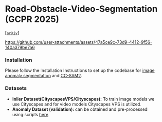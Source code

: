 # Road-Obstacle-Video-Segmentation (GCPR 2025)

[[`arXiv`](https://arxiv.org/pdf/2509.13181)]

https://github.com/user-attachments/assets/47a5ce9c-73d9-4412-9f56-140a379be7a6

### Installation
Please follow the Installation Instructions to set up the codebase for [image anomaly segmentation](https://github.com/facebookresearch/Mask2Former/blob/main/INSTALL.md) and [CC-SAM2](https://github.com/facebookresearch/sam2).

### Datasets

* **Inlier Dataset(CityscapesVPS/Cityscapes):** To train image models we use Cityscapes and for video models Cityscapes VPS is utilized.
* **Anomaly Dataset (validation):** can be obtained and pre-processed using scripts [here](https://github.com/shyam671/Road-Obstacle-Video-Segmentation/tree/main/anomaly_dataset_creation_and_preprocessing).

